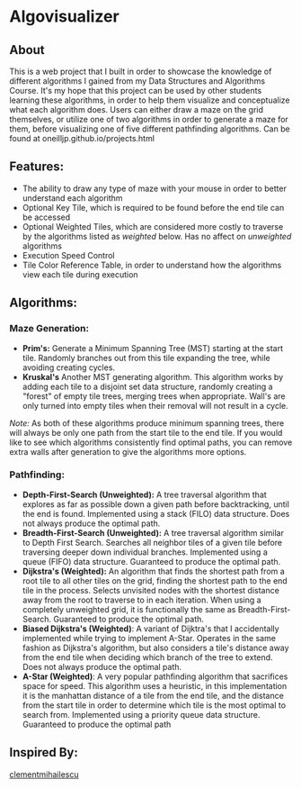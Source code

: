 # Algovisualizer

## About

This is a web project that I built in order to showcase the knowledge of different algorithms I gained from my Data Structures and Algorithms Course. It's my hope that this project can be used by other students learning these algorithms, in order to help them visualize and conceptualize what each algorithm does. Users can either draw a maze on the grid themselves, or utilize one of two algorithms in order to generate a maze for them, before visualizing one of five different pathfinding algorithms. Can be found at oneilljp.github.io/projects.html

## Features:

- The ability to draw any type of maze with your mouse in order to better understand each algorithm
- Optional Key Tile, which is required to be found before the end tile can be accessed
- Optional Weighted Tiles, which are considered more costly to traverse by the algorithms listed as _weighted_ below. Has no affect on _unweighted_ algorithms
- Execution Speed Control
- Tile Color Reference Table, in order to understand how the algorithms view each tile during execution

## Algorithms:

### Maze Generation:

- **Prim's:** Generate a Minimum Spanning Tree (MST) starting at the start tile. Randomly branches out from this tile expanding the tree, while avoiding creating cycles.
- **Kruskal's** Another MST generating algorithm. This algorithm works by adding each tile to a disjoint set data structure, randomly creating a "forest" of empty tile trees, merging trees when appropriate. Wall's are only turned into empty tiles when their removal will not result in a cycle.

_Note:_ As both of these algorithms produce minimum spanning trees, there will always be only one path from the start tile to the end tile. If you would like to see which algorithms consistently find optimal paths, you can remove extra walls after generation to give the algorithms more options.

### Pathfinding:

- **Depth-First-Search (Unweighted):** A tree traversal algorithm that explores as far as possible down a given path before backtracking, until the end is found. Implemented using a stack (FILO) data structure. Does not always produce the optimal path.
- **Breadth-First-Search (Unweighted):** A tree traversal algorithm similar to Depth First Search. Searches all neighbor tiles of a given tile before traversing deeper down individual branches. Implemented using a queue (FIFO) data structure. Guaranteed to produce the optimal path.
- **Dijkstra's (Weighted):** An algorithm that finds the shortest path from a root tile to all other tiles on the grid, finding the shortest path to the end tile in the process. Selects unvisited nodes with the shortest distance away from the root to traverse to in each iteration. When using a completely unweighted grid, it is functionally the same as Breadth-First-Search. Guaranteed to produce the optimal path.
- **Biased Dijkstra's (Weighted)**: A variant of Dijktra's that I accidentally implemented while trying to implement A-Star. Operates in the same fashion as Dijkstra's algorithm, but also considers a tile's distance away from the end tile when deciding which branch of the tree to extend. Does not always produce the optimal path.
- **A-Star (Weighted)**: A very popular pathfinding algorithm that sacrifices space for speed. This algorithm uses a heuristic, in this implementation it is the manhattan distance of a tile from the end tile, and the distance from the start tile in order to determine which tile is the most optimal to search from. Implemented using a priority queue data structure. Guaranteed to produce the optimal path

## Inspired By:

[clementmihailescu](https://github.com/clementmihailescu/Pathfinding-Visualizer)
